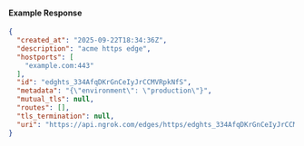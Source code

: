 <!-- Code generated for API Clients. DO NOT EDIT. -->

#### Example Response

```json
{
  "created_at": "2025-09-22T18:34:36Z",
  "description": "acme https edge",
  "hostports": [
    "example.com:443"
  ],
  "id": "edghts_334AfqDKrGnCeIyJrCCMVRpkNfS",
  "metadata": "{\"environment\": \"production\"}",
  "mutual_tls": null,
  "routes": [],
  "tls_termination": null,
  "uri": "https://api.ngrok.com/edges/https/edghts_334AfqDKrGnCeIyJrCCMVRpkNfS"
}
```
